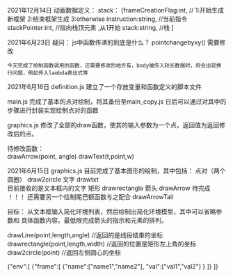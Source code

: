 2021年12月14日
动画数据定义：
    stack：
        [frameCreationFlag:int, // 1:开始生成新框架 2:结束框架生成 3:otherwise
         instruction:string, //当前指令
         stackPointer:int, //指向栈顶元素 ,从1开始
         stack:string, //栈
          ]





2021年6月23日
疑问：
    js中函数传递的到底是什么？ pointchangebyxy() 需要修改

    今天完成了绘制函数调用的函数，还需要修改的地方有，body被传入较长数据时，将会出现换行问题，例如传入lambda表达式等
    



2021年6月16日
definition.js
建立了一个存放变量和函数定义的脚本文件

main.js
完成了基本的点对绘制，将其备份至main_copy.js
日后可以通过对其中的步骤进行封装实现绘制点对的函数

graphics.js
修改了全部的draw函数，使其的输入参数为一个点，返回值为返回修改后的点。

待修改函数：    
    drawArrow(point, angle)
    drawText(t,point,w)



2021年6月15日
graphics.js
目前完成了基本图形的绘制，其中包括：
    点对（两个圆圈） draw2circle
    文字 drawtxt   
        目前接收的是文本框内的文字
    矩形 drawrectangle
    箭头 drawArrow
        待完成 ！！！ 还需要另一个绘制尾巴额函数与之配合 drawArrowTail
    
目标：
    从文本框输入简化环境列表，然后绘制出简化环境模型，其中可以省略参数和
    具体函数内容。最低限完成箭头的指示和元素的排列。


drawLine(point,length,angle)        //返回的是线段结束的坐标
drawrectangle(point,length,width)   //返回的位置是矩形左上角的坐标
draw2circle(point)                  //返回左侧圆心的坐标

{"env":[
    {"frame":[
        {"name":["name1","name2"],
         "val":["val1","val2"]
        }
    ]}
]}